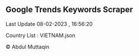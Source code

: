 

## Google Trends Keywords Scraper 
 
Last Update 08-02-2023 , 16:56:20

Country List :
VIETNAM.json



© Abdul Muttaqin 
